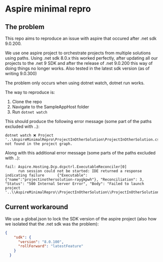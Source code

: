 # Aspire minimal repro 
## The problem
This repo aims to reproduce an issue with aspire that occured after .net sdk 9.0.200. 

We use one aspire project to orchestrate projects from multiple solutions using paths. Using .net sdk 8.0.x this worked perfectly, after updating all our projects to the .net 9 SDK and after the release of .net 9.0.200 this way of doing things no longer works. Also tested in the latest sdk version (as of writing 9.0.300)

The problem only occurs when using dotnet watch, dotnet run works. 

The way to reproduce is: 
1. Clone the repo 
2. Navigate to the SampleAppHost folder 
3. Run `dotnet watch`

This should produce the following error message (some part of the paths excluded with ..): 
``` 
dotnet watch ❌ Project '..\AspireMinimalRepro\ProjectInOtherSolution\ProjectInOtherSolution.csproj' not found in the project graph.
```
Along with this additional error message (some parts of the paths excluded with ..): 
```
fail: Aspire.Hosting.Dcp.dcpctrl.ExecutableReconciler[0]
      run session could not be started: IDE returned a response indicating failure      {"Executable": {"name":"projectinothersolution-raygkpwh"}, "Reconciliation": 3, "Status": "500 Internal Server Error", "Body": "Failed to launch project '..\\AspireMinimalRepro\\ProjectInOtherSolution\\ProjectInOtherSolution.csproj'."}
```

## Current workaround 
We use a global.json to lock the SDK version of the aspire project (also how we isolated that the .net sdk was the problem): 
```json
{
    "sdk": {
      "version": "8.0.100",
      "rollForward": "latestFeature"
    }
  }
```